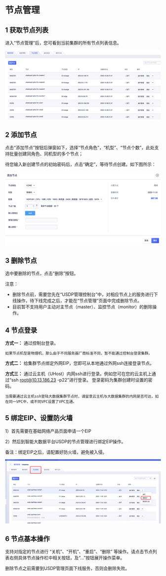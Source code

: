 # 节点管理

## 1 获取节点列表

进入“节点管理”后，您可看到当前集群的所有节点列表信息。

![](/images/节点列表.png)

## 2 添加节点

点击“添加节点”按钮后弹窗如下，选择“节点角色”，“机型”、“节点个数”，此处支持批量创建同角色、同机型的多个节点；

待您输入新创建节点的初始密码后，点击“确定”，等待节点创建。如下图所示：

![](/images/添加节点.png)

## 3 删除节点

选中要删除的节点，点击“删除”按钮。

注意：
* 删除节点前，需要您先在“USDP管理控制台”中，对相应节点上的服务进行下线操作，待下线完成之后，才能在“节点管理”页面中完成删除节点。
* 目前暂不支持用户主动对主节点（master）、监控节点（monitor）的删除操作。


## 4 节点登录

**方式一：** 通过控制台登录。

``如果节点机型是物理机，那么由于不同服务器厂商标准不同，暂不能通过控制台登录集群。``

**方式二：** 给集群节点绑定外网EIP，您即可从本地通过外网ssh连接登录节点。

**方式三：** 通过云主机（UHost）内网ssh进行登录。例如您可在您的云主机上通过“ssh root@10.13.186.23 -p22”进行登录。 登录密码为集群创建时设置的密码。

``当需要通过云主机ssh登陆大数据集群节点时，请留意云主机与大数据集群的内网是否可达，如在同一VPC中，或不同VPC设置了VPC互通。``

## 5 绑定EIP、设置防火墙

1）首先需要在基础网络产品页面申请一个EIP

2）然后到智能大数据平台USDP的节点管理进行绑定EIP操作。

备注：绑定EIP之后，请配置好防火墙，避免被入侵。

![](/images/绑定EIP.png)


## 6 节点基本操作

支持对指定的节点进行 “关机”、“开机”、“重启”、“删除” 等操作。请点击节点列表右侧具体节点操作栏中相关按钮，及“…”按钮展开操作菜单。

删除节点之前需要到USDP管理页面下线服务，否则会删除失败。

